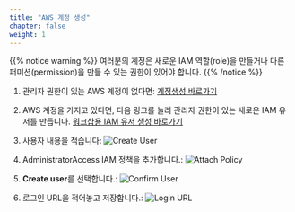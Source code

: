 ```yaml
---
title: "AWS 계정 생성"
chapter: false
weight: 1
---
```


{{% notice warning %}}
여러분의 계정은 새로운 IAM 역할(role)을 만들거나 다른 퍼미션(permission)을 만들 수 있는 권한이 있어야 합니다.
{{% /notice %}}

1. 관리자 권한이 있는 AWS 계정이 없다면: [계정생성 바로가기](https://aws.amazon.com/getting-started/)
1. AWS 계정을 가지고 있다면, 다음 링크를 눌러 관리자 권한이 있는 새로운 IAM 유저를 만듭니다.
[워크샵용 IAM 유저 생성 바로가기](https://console.aws.amazon.com/iam/home?#/users$new)

1. 사용자 내용을 적습니다:
![Create User](/images/iam-1-create-user.png)

1. AdministratorAccess IAM 정책을 추가합니다.:
![Attach Policy](/images/iam-2-attach-policy.png)

1. **Create user**를 선택합니다.:
![Confirm User](/images/iam-3-create-user.png)

1. 로그인 URL을 적어놓고 저장합니다.:
![Login URL](/images/iam-4-save-url.png)
